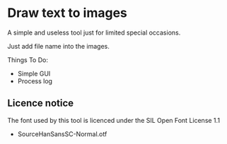 # Draw text to images

A simple and useless tool just for limited special occasions.

Just add file name into the images.

Things To Do:

- Simple GUI
- Process log

## Licence notice

The font used by this tool is licenced under the SIL Open Font License 1.1
- SourceHanSansSC-Normal.otf
